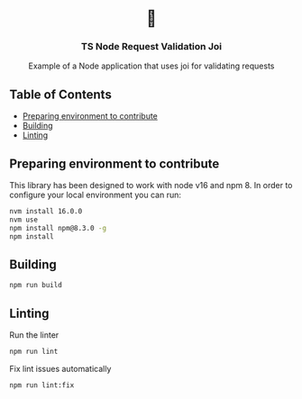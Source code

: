 <h1 align="center">🚀</h1>
<h3 align="center">TS Node Request Validation Joi</h3>

<p align="center">
 Example of a Node application that uses joi for validating requests
</p>

## Table of Contents

* [Preparing environment to contribute](#preparing-environment)
* [Building](#building)
* [Linting](#linting)

## Preparing environment to contribute

This library has been designed to work with node v16 and npm 8. In order to configure your local environment you can run:

```bash
nvm install 16.0.0
nvm use
npm install npm@8.3.0 -g
npm install
```

## Building

```bash
npm run build
```

## Linting

Run the linter

```bash
npm run lint
```

Fix lint issues automatically

```bash
npm run lint:fix
```
